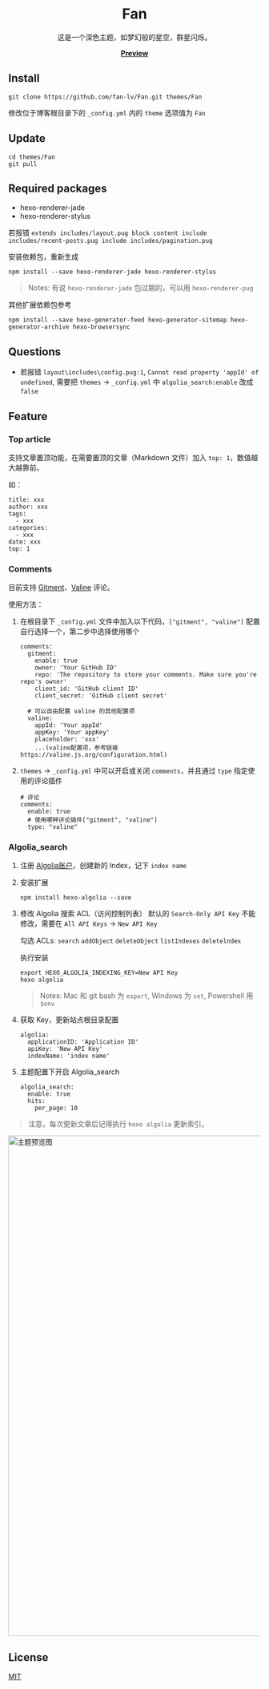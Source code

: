 <h1 align="center">Fan</h1>
<p align="center">这是一个深色主题，如梦幻般的星空，群星闪烁。</p>
<p align="center"><a href="https://www.lvfan.xyz/"><b>Preview</b></a></p>

## Install

```
git clone https://github.com/fan-lv/Fan.git themes/Fan
```
修改位于博客根目录下的 `_config.yml` 内的 `theme` 选项值为 `Fan`

## Update

```
cd themes/Fan
git pull
```

## Required packages

- hexo-renderer-jade
- hexo-renderer-stylus

若报错 `extends includes/layout.pug block content include includes/recent-posts.pug include includes/pagination.pug`

安装依赖包，重新生成
```
npm install --save hexo-renderer-jade hexo-renderer-stylus
```

> Notes: 有说 `hexo-renderer-jade` 包过期的，可以用 `hexo-renderer-pug`

其他扩展依赖包参考
```
npm install --save hexo-generator-feed hexo-generator-sitemap hexo-generator-archive hexo-browsersync
```

## Questions
- 若报错 `layout\includes\config.pug:1`, `Cannot read property 'appId' of undefined`, 需要把 `themes` -> `_config.yml` 中 `algolia_search:enable` 改成 `false`

## Feature
### Top article

支持文章置顶功能，在需要置顶的文章（Markdown 文件）加入 `top: 1`，数值越大越靠前。

如：
```
title: xxx
author: xxx
tags:
  - xxx
categories:
  - xxx
date: xxx
top: 1
```

### Comments
目前支持 [Gitment](https://github.com/imsun/gitment)、[Valine](https://valine.js.org/) 评论。

使用方法：
1. 在根目录下 `_config.yml` 文件中加入以下代码，`["gitment", "valine"]` 配置自行选择一个，第二步中选择使用哪个
    ```
    comments:
      gitment:
        enable: true
        owner: 'Your GitHub ID'
        repo: 'The repository to store your comments. Make sure you're repo's owner'
        client_id: 'GitHub client ID'
        client_secret: 'GitHub client secret'
 
      # 可以自由配置 valine 的其他配置项
      valine:
        appId: 'Your appId'
        appKey: 'Your appKey'
        placeholder: 'xxx'
        ...(valine配置项，参考链接 https://valine.js.org/configuration.html)
    ```
 
2. `themes` -> `_config.yml` 中可以开启或关闭 `comments`，并且通过 `type` 指定使用的评论插件
    ```
    # 评论
    comments:
      enable: true
      # 使用哪种评论插件["gitment", "valine"]
      type: "valine"
    ```

### Algolia_search

1. 注册 [Algolia账户](https://www.algolia.com/users/sign_in)，创建新的 Index，记下 `index name`

2. 安装扩展
    ```
    npm install hexo-algolia --save
    ```

3. 修改 Algolia 搜索 ACL（访问控制列表）
    默认的 `Search-Only API Key` 不能修改，需要在 `All API Keys` -> `New API Key`

    勾选 ACLs: `search` `addObject` `deleteObject` `listIndexes` `deletelndex`
    
    执行安装
    ```
    export HEXO_ALGOLIA_INDEXING_KEY=New API Key
    hexo algolia
    ```
    > Notes: Mac 和 git bash 为 `export`, Windows 为 `set`, Powershell 用 `$env`
 
4. 获取 Key，更新站点根目录配置
    ```
    algolia:
      applicationID: 'Application ID'
      apiKey: 'New API Key'
      indexName: 'index name'
    ```

5. 主题配置下开启 Algolia_search
    ```
    algolia_search:
      enable: true
      hits:
        per_page: 10
    ```
> 注意，每次更新文章后记得执行 `hexo algolia` 更新索引。

<img width='999' src='https://lvfan.xyz/blog_demo.png' alt='主题预览图'>

## License
[MIT](https://opensource.org/licenses/MIT)

